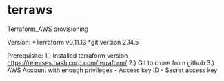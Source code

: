 # terraws
Terraform_AWS provisioning

Version: 
*Terraform v0.11.13
*git version 2.14.5 

Prerequisite:
	1.) Installed terraform version - https://releases.hashicorp.com/terraform/
	2.) Git to clone from github
	3.) AWS Account with enough privileges
		- Access key ID
		- Secret access key

